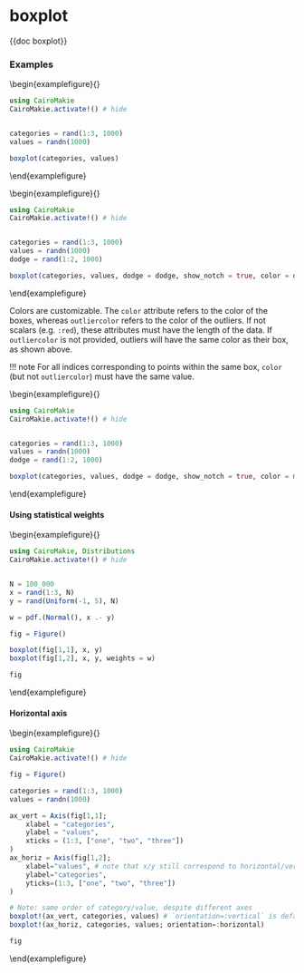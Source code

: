 # boxplot

{{doc boxplot}}

### Examples

\begin{examplefigure}{}
```julia
using CairoMakie
CairoMakie.activate!() # hide


categories = rand(1:3, 1000)
values = randn(1000)

boxplot(categories, values)
```
\end{examplefigure}

\begin{examplefigure}{}
```julia
using CairoMakie
CairoMakie.activate!() # hide


categories = rand(1:3, 1000)
values = randn(1000)
dodge = rand(1:2, 1000)

boxplot(categories, values, dodge = dodge, show_notch = true, color = dodge)
```
\end{examplefigure}

Colors are customizable. The `color` attribute refers to the color of the boxes, whereas
`outliercolor` refers to the color of the outliers. If not scalars (e.g. `:red`), these attributes
must have the length of the data. If `outliercolor` is not provided, outliers will have the
same color as their box, as shown above.

!!! note
    For all indices corresponding to points within the same box, `color` (but not `outliercolor`)
    must have the same value.

\begin{examplefigure}{}
```julia
using CairoMakie
CairoMakie.activate!() # hide


categories = rand(1:3, 1000)
values = randn(1000)
dodge = rand(1:2, 1000)

boxplot(categories, values, dodge = dodge, show_notch = true, color = map(d->d==1 ? :blue : :red, dodge) , outliercolor = rand([:red, :green, :blue, :black, :yellow], 1000))
```
\end{examplefigure}

#### Using statistical weights

\begin{examplefigure}{}
```julia
using CairoMakie, Distributions
CairoMakie.activate!() # hide


N = 100_000
x = rand(1:3, N)
y = rand(Uniform(-1, 5), N)

w = pdf.(Normal(), x .- y)

fig = Figure()

boxplot(fig[1,1], x, y)
boxplot(fig[1,2], x, y, weights = w)

fig
```
\end{examplefigure}

#### Horizontal axis

\begin{examplefigure}{}
```julia
using CairoMakie
CairoMakie.activate!() # hide

fig = Figure()

categories = rand(1:3, 1000)
values = randn(1000)

ax_vert = Axis(fig[1,1];
    xlabel = "categories",
    ylabel = "values",
    xticks = (1:3, ["one", "two", "three"])
)
ax_horiz = Axis(fig[1,2];
    xlabel="values", # note that x/y still correspond to horizontal/vertical axes respectively
    ylabel="categories",
    yticks=(1:3, ["one", "two", "three"])
)

# Note: same order of category/value, despite different axes
boxplot!(ax_vert, categories, values) # `orientation=:vertical` is default
boxplot!(ax_horiz, categories, values; orientation=:horizontal)

fig
```
\end{examplefigure}
